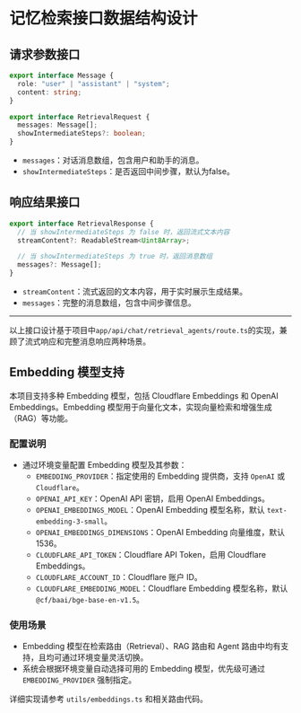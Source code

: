# 记忆检索接口数据结构设计

## 请求参数接口

```typescript
export interface Message {
  role: "user" | "assistant" | "system";
  content: string;
}

export interface RetrievalRequest {
  messages: Message[];
  showIntermediateSteps?: boolean;
}
```

- `messages`：对话消息数组，包含用户和助手的消息。
- `showIntermediateSteps`：是否返回中间步骤，默认为false。

## 响应结果接口

```typescript
export interface RetrievalResponse {
  // 当 showIntermediateSteps 为 false 时，返回流式文本内容
  streamContent?: ReadableStream<Uint8Array>;

  // 当 showIntermediateSteps 为 true 时，返回消息数组
  messages?: Message[];
}
```

- `streamContent`：流式返回的文本内容，用于实时展示生成结果。
- `messages`：完整的消息数组，包含中间步骤信息。

---

以上接口设计基于项目中`app/api/chat/retrieval_agents/route.ts`的实现，兼顾了流式响应和完整消息响应两种场景。
## Embedding 模型支持

本项目支持多种 Embedding 模型，包括 Cloudflare Embeddings 和 OpenAI Embeddings。Embedding 模型用于向量化文本，实现向量检索和增强生成（RAG）等功能。

### 配置说明

- 通过环境变量配置 Embedding 模型及其参数：
  - `EMBEDDING_PROVIDER`：指定使用的 Embedding 提供商，支持 `OpenAI` 或 `Cloudflare`。
  - `OPENAI_API_KEY`：OpenAI API 密钥，启用 OpenAI Embeddings。
  - `OPENAI_EMBEDDINGS_MODEL`：OpenAI Embedding 模型名称，默认 `text-embedding-3-small`。
  - `OPENAI_EMBEDDINGS_DIMENSIONS`：OpenAI Embedding 向量维度，默认 1536。
  - `CLOUDFLARE_API_TOKEN`：Cloudflare API Token，启用 Cloudflare Embeddings。
  - `CLOUDFLARE_ACCOUNT_ID`：Cloudflare 账户 ID。
  - `CLOUDFLARE_EMBEDDING_MODEL`：Cloudflare Embedding 模型名称，默认 `@cf/baai/bge-base-en-v1.5`。

### 使用场景

- Embedding 模型在检索路由（Retrieval）、RAG 路由和 Agent 路由中均有支持，且均可通过环境变量灵活切换。
- 系统会根据环境变量自动选择可用的 Embedding 模型，优先级可通过 `EMBEDDING_PROVIDER` 强制指定。

详细实现请参考 `utils/embeddings.ts` 和相关路由代码。